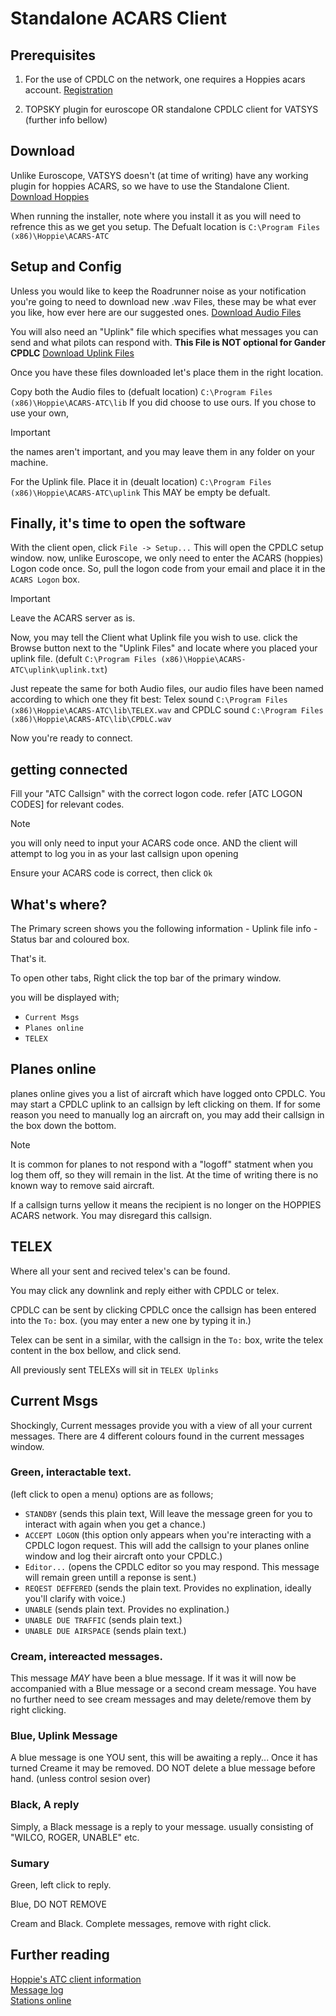 # Standalone ACARS Client

## Prerequisites
1. For the use of CPDLC on the network, one requires a Hoppies acars account. [Registration](https://hoppie.nl/acars/system/register.html)

2. TOPSKY plugin for euroscope OR standalone CPDLC client for VATSYS (further info bellow)

## Download

Unlike Euroscope, VATSYS doesn't (at time of writing) have any working plugin for hoppies ACARS, so we have to use the Standalone Client. 
[Download Hoppies](https://hoppie.nl/acars/prg/atc/acarsatc-1.5.1-install.exe)

When running the installer, note where you install it as you will need to refrence this as we get you setup. The Defualt location is `C:\Program Files (x86)\Hoppie\ACARS-ATC`

## Setup and Config
Unless you would like to keep the Roadrunner noise as your notification you're going to need to download new .wav Files, these may be what ever you like, how ever here are our suggested ones. 
[Download Audio Files](https://ganderoceanic.ca/ACARS_AUDIO.zip)

You will also need an "Uplink" file which specifies what messages you can send and what pilots can respond with. **This File is NOT optional for Gander CPDLC**
[Download Uplink Files](https://ganderoceanic.ca/NAT_Plus_Uplink.zip)

Once you have these files downloaded let's place them in the right location. 

Copy both the Audio files to (defualt location) `C:\Program Files (x86)\Hoppie\ACARS-ATC\lib` If you did choose to use ours. If you chose to use your own, 
> [!IMPORTANT]
> the names aren't important, and you may leave them in any folder on your machine.

For the Uplink file. Place it in (deualt location) `C:\Program Files (x86)\Hoppie\ACARS-ATC\uplink` This MAY be empty be defualt.

## Finally, it's time to open the software

With the client open, click `File -> Setup...` This will open the CPDLC setup window. now, unlike Euroscope, we only need to enter the ACARS (hoppies) Logon code once. So, pull the logon code from your email and place it in the `ACARS Logon` box. 
>[!IMPORTANT]
>Leave the ACARS server as is. 

Now, you may tell the Client what Uplink file you wish to use. click the Browse button next to the "Uplink Files" and locate where you placed your uplink file. (defult `C:\Program Files (x86)\Hoppie\ACARS-ATC\uplink\uplink.txt`)

Just repeate the same for both Audio files, our audio files have been named according to which one they fit best: Telex sound `C:\Program Files (x86)\Hoppie\ACARS-ATC\lib\TELEX.wav` and CPDLC sound `C:\Program Files (x86)\Hoppie\ACARS-ATC\lib\CPDLC.wav`

Now you're ready to connect.

## getting connected
Fill your "ATC Callsign" with the correct logon code. refer [ATC LOGON CODES] for relevant codes.
> [!NOTE]
> you will only need to input your ACARS code once. AND the client will attempt to log you in as your last callsign upon opening

Ensure your ACARS code is correct, then click `Ok` 

## What's where?

The Primary screen shows you the following information
    - Uplink file info
    - Status bar and coloured box.

That's it.

To open other tabs, Right click the top bar of the primary window.

you will be displayed with;
-    `Current Msgs`
-    `Planes online`
-    `TELEX`

## Planes online
planes online gives you a list of aircraft which have logged onto CPDLC. You may start a CPDLC uplink to an callsign by left clicking on them. If for some reason you need to manually log an aircraft on, you may add their callsign in the box down the bottom.
> [!NOTE]
> It is common for planes to not respond with a "logoff" statment when you log them off, so they will remain in the list. At the time of writing there is no known way to remove said aircraft.

If a callsign turns yellow it means the recipient is no longer on the HOPPIES ACARS network. You may disregard this callsign.

## TELEX

Where all your sent and recived telex's can be found.

You may click any downlink and reply either with CPDLC or telex. 

CPDLC can be sent by clicking CPDLC once the callsign has been entered into the `To:` box. (you may enter a new one by typing it in.)

Telex can be sent in a similar, with the callsign in the `To:` box, write the telex content in the box bellow, and click send.

All previously sent TELEXs will sit in `TELEX Uplinks`

## Current Msgs

Shockingly, Current messages provide you with a view of all your current messages. There are 4 different colours found in the current messages window.

### Green, interactable text. 
(left click to open a menu) options are as follows;

-   `STANDBY` (sends this plain text, Will leave the message green for you to interact with again when you get a chance.)
-   `ACCEPT LOGON` (this option only appears when you're interacting with a CPDLC logon request. This will add the callsign to your planes online window and log their aircraft onto your CPDLC.)
-   `Editor...` (opens the CPDLC editor so you may respond. This message will remain green untill a reponse is sent.)
-   `REQEST DEFFERED` (sends the plain text. Provides no explination, ideally you'll clarify with voice.)
-   `UNABLE` (sends plain text. Provides no explination.)
-   `UNABLE DUE TRAFFIC` (sends plain text.)
-   `UNABLE DUE AIRSPACE` (sends plain text.)

### Cream, intereacted messages.

This message *MAY* have been a blue message. If it was it will now be accompanied with a Blue message or a second cream message.
You have no further need to see cream messages and may delete/remove them by right clicking.

### Blue, Uplink Message

A blue message is one YOU sent, this will be awaiting a reply... Once it has turned Creame it may be removed. DO NOT delete a blue message before hand. (unless control sesion over)

### Black, A reply
Simply, a Black message is a reply to your message. usually consisting of "WILCO, ROGER, UNABLE" etc.

### Sumary
Green, left click to reply.

Blue, DO NOT REMOVE
 
Cream and Black. Complete messages, remove with right click.   
 
## Further reading
[Hoppie's ATC client information](https://www.hoppie.nl/acars/prg/atc/)  
[Message log](https://www.hoppie.nl/acars/system/log.html)  
[Stations online](https://www.hoppie.nl/acars/system/online.html)

